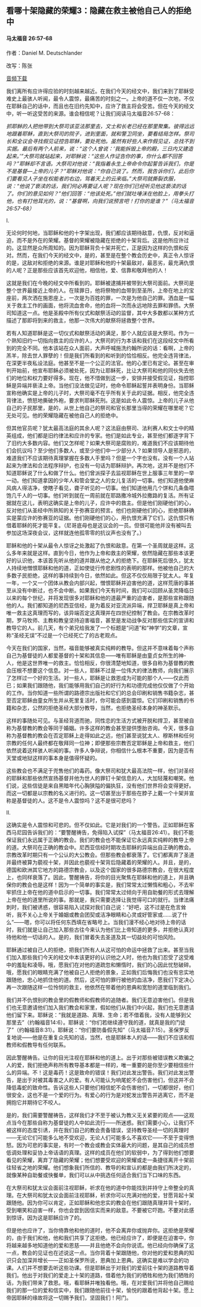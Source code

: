﻿## 看哪十架隐藏的荣耀3：隐藏在救主被他自己人的拒绝中

#### 马太福音 26:57-68

作者：Daniel M. Deutschlander

改写：陈张

[音频下载](https://link.jscdn.cn/1drv/aHR0cHM6Ly8xZHJ2Lm1zL3UvcyFBaW5LWUhaYVJhLW5sbC1jZ0dtZS1jbzZZQ0xtP2U9b1o4ZEtY.mp3)  

我们离所有应许得应验的时刻越来越近。在我们今天的经文中，我们来到了耶稣受难史上最骇人听闻，最令人震惊，最痛苦的时刻之一。上帝的道不仅一次地，不仅在耶稣自己的话中，而且也在旧约先知中，应许了救主将会受苦。但在今天的经文中，听一听这受苦的来源。谁会相信呢？让我们阅读马太福音26:57-68：

*抓耶稣的人把他带到大祭司该亚法那里去，文士和长老已经在那里聚集。彼得远远地跟着耶稣，直到大祭司的院子，进到里面，就和警卫同坐，要看结局怎样。祭司长和全议会寻找假见证控告耶稣，要处死他。虽然有好些人来作假见证，总找不到实据。最后有两个人前来，说：“这个人曾说：‘我能拆毁上帝的殿，三日内又建造起来。’”大祭司就站起来，对耶稣说：“这些人作证告你的事，你什么都不回答吗？”耶稣却不言语。大祭司对他说：“我指着永生上帝命令你起誓告诉我们，你是不是基督—上帝的儿子？”耶稣对他说：“你自己说了。然而，我告诉你们，此后你们要看见人子坐在权能者的右边，驾着天上的云来临。”大祭司就撕裂衣服，说：“他说了亵渎的话，我们何必再要证人呢？现在你们已经听见他这亵渎的话了。你们的意见如何？”他们回答：“他该处死。”他们就吐唾沫在他脸上，用拳头打他，也有打他耳光的，说：“基督啊，向我们说预言吧！打你的是谁？”（马太福音 26:57-68）*

I.

无论何时何地，当耶稣和他的十字架出现，我们都应该期待敌意，仇恨，反对和逼迫，而不是外在的荣耀。基督的荣耀被隐藏在拒绝的十架背后。这是他所应许过的。这显然是众所周知的。因为耶稣背负十架并死亡，正是因为这样的仇恨和反对。然而，在我们今天的经文中，是的，甚至是在整个教会历史中，真正令人惊讶的是，这敌对和拒绝的来源。谁是对耶稣和他的十架最敌对，最恶劣，最充满仇恨的人呢？正是那些应该首先欢迎他，相信他，爱、信靠和敬拜他的人！

这就是我们在今晚的经文中所看到的。耶稣被逮捕并被带到大祭司面前。大祭司是整个世界最接近上帝的人。在赎罪日，他将祭物的血带到至圣所，上帝在地上的宝座前，两次洒在施恩座上，一次是为百姓的罪，一次是为他自己的罪。洒血是一幅关于救主工作的画面，他将流血舍命，他的血将一次而永远地除去罪和罪债。大祭司知道这一点。他是圣殿中所有仪式和献祭活动的监督，其中大多数都以某种方式描述了那即将到来的救主，他那一次伟大的献祭将拯救整个世界。

若有人知道耶稣是这一切仪式和献祭活动的满足，那个人就应该是大祭司。作为一个熟知旧约一切指向救主的应许的人，大祭司的行为本该和我们在这段经文中所看到的完全不同。他本该站在众人面前，大声呼喊施洗约翰所说的话：看啊，上帝的羔羊，除去世人罪孽的！但是我们所看到的和听到的恰恰相反。他完全违背律法，在深更半夜私设法庭。他甚至不是一个公正的法官。他的心里已有定论。甚至在审判开始前，他宣布耶稣必须被处死，因为让耶稣死，比让大祭司和他的同伙失去他们的地位和权力要好得多。现在，他不惜做到这一步，安排并接受假见证，指控耶稣是异端并亵渎上帝。当他们没法做见证时，他命令耶稣起誓并表明身份。当耶稣宣称他确实是上帝的儿子时，大祭司毫不在乎所有关于此的证据。相反，他完全违背律法，愤怒地撕破外袍，要求判耶稣死刑。这是如此令人震惊。上帝的儿子从他自己的子民那里，是的，从世上他自己的祭司和官长那里当得的荣耀在哪里呢？它无处可见。他的荣耀隐藏在被他自己人的拒绝中。

但其他官员呢？犹太最高法庭的其余人呢？这法庭由祭司、法利赛人和文士中的精英组成，他们都是旧约律法和应许的专家。他们是如此专业，甚至他们都逐字背下了旧约大多数内容。他们又怎样呢？如果大祭司是腐败的，难道我们不应该期待他们会抗议吗？至少他们多数人，或至少他们中一少部分人？如果领导人是邪恶的，难道我们不应该期待真理掌握在多数人手里吗？但是一个字也没有。没有一个人站起来为律法和合法程序辩护，也没有一句话为耶稣辩护。再次地，这并不是他们不知道耶稣说了什么和做了什么。他们曾派探子去监视耶稣在世上服事三年里的一举一动。他们知道拿因的少年人和管会堂之人的女儿复活的一切事。他们知道他使麻风病人得洁净，使瞎子看见，聋子听见的一切事。他们知道他用几个饼和几条鱼喂饱几千人的一切事。他们听到就在一周前就在耶路撒冷城外拉撒路的复活。所有证据就在这儿，表明这确实是上帝的儿子，应许中的救主。但是他们刚硬他们的心，反对他们从圣经中所熟知的关于弥赛亚的预言。他们也刚硬他们的心，拒绝耶稣确实是蒙应许的弥赛亚的证据。他们刚硬他们的心，用仇恨充满了它们，这仇恨只有借着耶稣的死才能平复。（尼哥底母也是这议会的一员。但很可能他并没有被叫去参加这场深夜会议，这样就连他孤零零的抗议声也没有了。）

耶稣和他的十架从最令人惊讶之处激起了仇恨和敌意。在第一个圣周就是这样。这么多年来就是这样。直到今日，他作为上帝和救主的荣耀，依然隐藏在那些本该更好的认识他，本该首先听从他的道并跟从他之人的拒绝下。在耶稣死后很久，犹太人持续地憎恨耶稣和他的道，正如使徒行传悲剧性的表明的那样。他被他自己的大多数子民拒绝，这样的事持续到今日，依然如此。但这不仅仅局限于犹太人。年复一年，一个又一个团体从教会内部兴起，憎恨耶稣并迫害他的道，这样荒唐的事甚至从没有中断过，也不会中断。如果我们今天有时间，我们可以回顾从圣灵降临日以来的每个世纪，并将发现很多对耶稣和他的道最严重的迫害者，是那些宣称跟随他的人。我们都知道的尼西亚信经，是为着反对亚流派异端，捍卫耶稣是真上帝和唯一救主这真理而写的，该异端否定这真理并在四世纪控制了教会。在宗教改革时期，罗马牧师、主教和教皇坚持迫害福音，甚至是发动战争反对那些信实的宣讲和教导它的人。前几天，有个弟兄给我发了一个标题是“问道”和“神学”的文章，宣称“圣经无误”不过是一个已经死亡了的古老观点。

今天在我们的国家，当然，福音能够被真实纯粹的教导。但这并不意味着每个声称自己为基督徒的人都爱基督的十架和其信息——唯有耶稣是由童贞女所生的神-人，他是这世界唯一的救主。恰恰相反，你很清楚地知道，很多自称为基督教的教会压根不想要这个信息。对一些人，耶稣不过是一位伟大的律法教师，向我们展示了怎样过一个好的生活。对一些人，耶稣是让救恩成为可能的那个人——仅此而已；如果我们跟随他，我们能够用我们自己的好行为和功德完成他仅仅做了个开始的工作。当你知道一些所谓的路德宗出版社和它们的总会印刷和销售书籍杂志，甚至否定耶稣由童女所生并从死里复活时，你可能会感到震惊。它们印刷和销售的书籍和杂志，公然的拒绝圣经大部分教导，当然，也拒绝圣经本身的神圣默示。

这样的事随处可见。与圣经背道而驰，同性恋的生活方式被开脱和捍卫，甚至被自称为基督教的教会等同于婚姻。许多这样的教会甚至提供堕胎咨询。今天，很多自称为基督教的教会在否定耶稣上走得如此之远，他们甚至说犹太人、穆斯林和任何宗教的任何人最终都在敬拜同一位神；即便那些宗教否定耶稣是上帝和救主，他们依然说着这样骇人听闻的事。许多人争辩说，你相信什么根本不重要，因为是否有天堂或地狱这样的事本身是值得怀疑的。

这些教会也不满足于兜售他们的毒药。像大祭司和犹大最高法院一样，他们对圣经的耶稣和那些依然宣扬基督并他为世人的罪钉十架信息的人，大加轻蔑和嘲笑。他们说，这些信徒是来自黑暗年代心胸狭隘的偏执狂，没有他们世界将会变得更好。而这一切都是以宗教的名义进行的。这一切甚至出于那些在脖子上戴一个十架并宣称是基督徒的人。这不是令人震惊吗？这不是很可悲吗？

II.

这确实是令人震惊和可悲的。但不仅如此。它是对我们的一个警告。正如耶稣在客西马尼园告诉我们的：“要警醒祷告，免得陷入试探”（马太福音26:41）。我们不能保证我们永远属于正确的教会。我们的教会也不能保证它永远真实纯粹的教导上帝的道。大祭司在正确的教会中。尼西亚信经时期攻击耶稣的异端出自正确的教会。宗教改革时期只有一个公认的大公教会。但那些教会都衰落了。它们都离弃了圣道并最终被算为藐视十架，并因此也藐视十架背后隐藏着的荣耀的人。并且，是的，德国和欧洲其它地方的路德宗教会，以及这个国家的很多路德宗教会，在很大程度上，也同样衰落了。因此，警醒祷告，将你的目光聚焦在耶稣和他的道上，并且确保你的教会也是这样！因为一个简单的事实是，我们常常太过懒惰和粗心，不去牢牢抓住上帝在他的道中启示的一切事。我们常常太过倾向于用自助餐的形式去理解上帝在他的道里所说的事。那就是，我只需要选择让我觉得可口的就行。当律法痛刺时，我们被诱惑，很容易陷入试探对我们自己说：“好吧，这不过是在危言耸听，我不关心上帝关于婚姻或教会团契或洁净眼睛和心灵或好管家或……说了什么”——嗯，你可以将任何东西填在省略号上。当我们漫不经心地对待上帝的话时，我们就是让自己加入那些古往今来认为他们比上帝知道的更多，并拒绝认真对待他和他一切话的人。是的，我们冒着失去圣道及其一切益处的可怕风险。

耶稣通过被自己人的拒绝，把我们所有人从这可怕的命运中拯救了出来。甚至当我们加入那些我们今天的经文中本该更好的认识他之人时，他也为我们忍受了这受难中的羞耻和凌辱。哦，愿我们在对他的道疏忽和懒惰时，我们的心因此忧愁破碎。哦，愿我们的眼睛充满了他被自己人拒绝的景象，正如我们后悔我们也没有忠实地跟随他，忠心地抓住他的道。然后，这可怕的罪行被他的血洁净，愿我们下定决心再一次跟随这样一位怜悯的救主，他依然在带着他的恩典和宽恕的道里临到我们。

我们并不仇恨别的教会里的假教师和假教师的追随者。我们无意迫害他们。但是我们也无意邀请他们加入我们教会和家里，假如他们从我们中兴起，我们也无意邀请他们留下来。耶稣说：“我就是道路、真理、生命；若不借着我，没有人能够到父那里去”（约翰福音14:6）。耶稣说：“你们若继续遵守我的道，就真是我的门徒了”（约翰福音8:31）。耶稣说：“你们要防备假先知”（马太福音7:15）。圣保罗反复地说——他是在重复众先知的话，当然，也是耶稣本人的话——我们不应该和假教师和假教导有任何联系。

因此警醒祷告。让你的目光注视在耶稣和他的道上。出于对那些被错误教义欺骗之人的爱，我们拒绝声称所有教导基本都是一样的，唯一重要的是你至少要相信些什么的异端。不！这是毒药！这是致命的错误！我们对此发出警告。我们对此发出警告，是出于对被其毒害之人的爱。有人可能认为响尾蛇不会伤害他们，但这并不会降低毒蛇的致命性。告诉这些人只要他们相信蛇不会伤害他们，一切都很好，他们很安全，这也不是一个爱的行为。有爱心的行为是对蛇发出警告并逃离它，而不是拥抱它并期待它不咬人。

是的，我们需要警醒祷告，这样我们才不至于被认为教义无关紧要的观点——这观点当今在那些自称为基督徒的人中如此流行——所迷惑。我们需要小心，让我们不被这样的态度引诱，并在我们自己的教会责备错误，坚持教导圣经一切的真理时——无论它们可能多么地不受欢迎，无论人们可能多么不喜欢它——不至于变得愤怒。因为可悲的事实是，有时一个教会或教会实体最大的问题，是其自己的成员想低调处理和妥协上帝话语的真理。这样的成员在他们的软弱中，为了得到他们想要看见的荣耀，离弃了隐藏的荣耀；他们想要受欢迎的荣耀或走一条捷径离开十架前往轻省之地的荣耀。他们想象我们所信的、教导的和宣认的都是由我们所决定的，就像某种自助餐或快餐单，我们可以从中挑选任何适合我们当下口味的东西。

在大祭司和犹太议会面前注视耶稣，祈求在他的道中你能找到并持守上帝整全的真理。在大祭司和犹太议会面前注视耶稣，祈求你可以充满对他的爱，甘愿背起十架跟随他。因为你可以肯定，正如耶稣和他忠实的教会在他们跟随真理并背十架时，受到嘲笑和迫害一样，你也会尝到因信实而来的敌意。不要被它吓跑。不要对此感到惊讶。因为这是耶稣应许了的。

但是他也应许了，当你倚靠他和他的道时，他不会离弃你或抛弃你。这拒绝是荣耀的，由于我们和他，他和我们共享了这拒绝。他已经应许了，即便是在迫害中，你将越来越多地知道他的爱和恩慈——并且他绝不会向你说谎。他已经向你确保了这一点，教会的见证也在述说这一点。当你背着十架跟随他，你对他的爱和恩典的知识只会加深并增长——正如圣保罗所说，恩典加上恩典。这确实是难以学会的功课。人们并不想要去听这些功课。但是耶稣出于对我们的爱前往十架的道路教导着我们。他出于对我们的爱走上十架的道路，借着他为我们的牺牲和他为我们牺牲的话，为我们带来了救恩。哦，看耶稣并唯独看他。哦，在对爱我们并将他自己赐给我们的那一位的爱和信实中，我们跟随他前往十架，愉悦的跟着他背起十架。愿上帝因耶稣的缘故将这一切赐予我们，坚固我们！阿门。